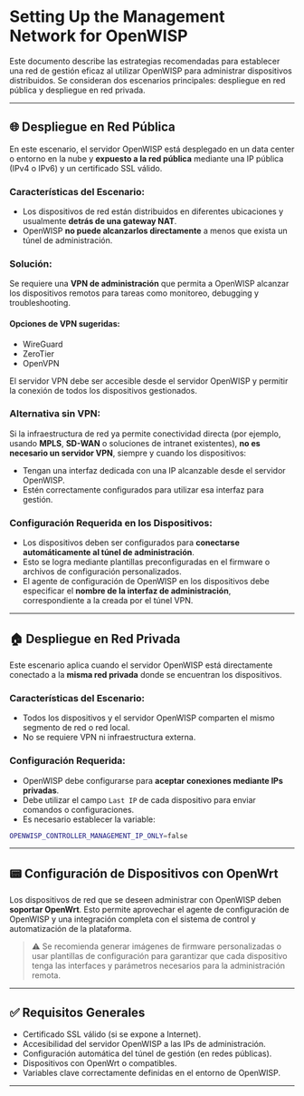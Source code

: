 # Setting Up the Management Network for OpenWISP

Este documento describe las estrategias recomendadas para establecer una red de gestión eficaz al utilizar OpenWISP para administrar dispositivos distribuidos. Se consideran dos escenarios principales: despliegue en red pública y despliegue en red privada.

---

## 🌐 Despliegue en Red Pública

En este escenario, el servidor OpenWISP está desplegado en un data center o entorno en la nube y **expuesto a la red pública** mediante una IP pública (IPv4 o IPv6) y un certificado SSL válido.

### Características del Escenario:

- Los dispositivos de red están distribuidos en diferentes ubicaciones y usualmente **detrás de una gateway NAT**.
- OpenWISP **no puede alcanzarlos directamente** a menos que exista un túnel de administración.

### Solución:

Se requiere una **VPN de administración** que permita a OpenWISP alcanzar los dispositivos remotos para tareas como monitoreo, debugging y troubleshooting.

#### Opciones de VPN sugeridas:

- WireGuard
- ZeroTier
- OpenVPN

El servidor VPN debe ser accesible desde el servidor OpenWISP y permitir la conexión de todos los dispositivos gestionados.

### Alternativa sin VPN:

Si la infraestructura de red ya permite conectividad directa (por ejemplo, usando **MPLS**, **SD-WAN** o soluciones de intranet existentes), **no es necesario un servidor VPN**, siempre y cuando los dispositivos:

- Tengan una interfaz dedicada con una IP alcanzable desde el servidor OpenWISP.
- Estén correctamente configurados para utilizar esa interfaz para gestión.

### Configuración Requerida en los Dispositivos:

- Los dispositivos deben ser configurados para **conectarse automáticamente al túnel de administración**.
- Esto se logra mediante plantillas preconfiguradas en el firmware o archivos de configuración personalizados.
- El agente de configuración de OpenWISP en los dispositivos debe especificar el **nombre de la interfaz de administración**, correspondiente a la creada por el túnel VPN.

---

## 🏠 Despliegue en Red Privada

Este escenario aplica cuando el servidor OpenWISP está directamente conectado a la **misma red privada** donde se encuentran los dispositivos.

### Características del Escenario:

- Todos los dispositivos y el servidor OpenWISP comparten el mismo segmento de red o red local.
- No se requiere VPN ni infraestructura externa.

### Configuración Requerida:

- OpenWISP debe configurarse para **aceptar conexiones mediante IPs privadas**.
- Debe utilizar el campo `Last IP` de cada dispositivo para enviar comandos o configuraciones.
- Es necesario establecer la variable:

```bash
OPENWISP_CONTROLLER_MANAGEMENT_IP_ONLY=false
````

---

## 📟 Configuración de Dispositivos con OpenWrt

Los dispositivos de red que se deseen administrar con OpenWISP deben **soportar OpenWrt**. Esto permite aprovechar el agente de configuración de OpenWISP y una integración completa con el sistema de control y automatización de la plataforma.

> ⚠️ Se recomienda generar imágenes de firmware personalizadas o usar plantillas de configuración para garantizar que cada dispositivo tenga las interfaces y parámetros necesarios para la administración remota.

---

## ✅ Requisitos Generales

* Certificado SSL válido (si se expone a Internet).
* Accesibilidad del servidor OpenWISP a las IPs de administración.
* Configuración automática del túnel de gestión (en redes públicas).
* Dispositivos con OpenWrt o compatibles.
* Variables clave correctamente definidas en el entorno de OpenWISP.

---

